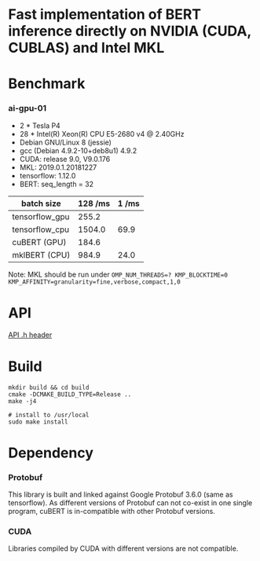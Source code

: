Fast implementation of BERT inference directly on NVIDIA (CUDA, CUBLAS) and Intel MKL
=====================================================================================

# Benchmark

### ai-gpu-01

* 2 * Tesla P4
* 28 * Intel(R) Xeon(R) CPU E5-2680 v4 @ 2.40GHz
* Debian GNU/Linux 8 (jessie)
* gcc (Debian 4.9.2-10+deb8u1) 4.9.2
* CUDA: release 9.0, V9.0.176
* MKL: 2019.0.1.20181227
* tensorflow: 1.12.0
* BERT: seq_length = 32

|batch size    |128 /ms|1 /ms|
|---           |---    |---  |
|tensorflow_gpu|255.2  |     |
|tensorflow_cpu|1504.0 |69.9 |
|cuBERT (GPU)  |184.6  |     |
|mklBERT (CPU) |984.9  |24.0 |

Note: MKL should be run under `OMP_NUM_THREADS=? KMP_BLOCKTIME=0 KMP_AFFINITY=granularity=fine,verbose,compact,1,0`

# API

[API .h header](/cuBERT.h)

# Build

```shell
mkdir build && cd build
cmake -DCMAKE_BUILD_TYPE=Release ..
make -j4

# install to /usr/local
sudo make install
```

# Dependency

### Protobuf

This library is built and linked against Google Protobuf 3.6.0 (same as
tensorflow). As different versions of Protobuf can not co-exist in one
single program, cuBERT is in-compatible with other Protobuf versions.

### CUDA

Libraries compiled by CUDA with different versions are not compatible.
